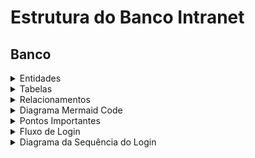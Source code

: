 # Estrutura do Banco Intranet

## Banco


<details>
<summary>Entidades</summary>

## Entidades:

**Grupo**
   - **Id**: Identificador único.
   - **NomeGrupo**: Nome do grupo.
   - **Descricao**: Descrição do grupo.

2. **Usuario**
   - **Id**: Identificador único.
   - **IconeId**: Chave estrangeira para a tabela `Icone`.
   - **Nome**: Nome completo do usuário.
   - **Email**: Endereço de email do usuário.
   - **DataCriacao**: Data de criação da conta.
   - **Usuario**: Nome de usuário (único).
   - **GrupoId**: Chave estrangeira para a tabela `Grupo`.

3. **Icone**
   - **Id**: Identificador único.
   - **Foto3x4**: Foto da pessoa (BLOB).
   - **Icone**: Ícone associado (BLOB).

4. **Recurso**
   - **Id**: Identificador único.
   - **Nome**: Nome do recurso.
   - **Descricao**: Descrição do recurso.
   - **Rota**: Caminho do recurso na rede.
   - **IconeId**: Chave estrangeira para a tabela `Icone`.
   - **TipoRecursoId**: Chave estrangeira para a tabela `TipoRecurso`.

5. **TipoRecurso**
   - **Id**: Identificador único.
   - **Descricao**: Descrição do tipo de recurso.
   - **Nome**: Nome do tipo de recurso.

6. **Log**
   - **Id**: Identificador único.
   - **Tipo**: Tipo do log.
   - **UltimoLogin**: Data e hora do último login.
   - **UsuarioId**: Chave estrangeira para a tabela `Usuario`.
   - **RecursoId**: Chave estrangeira para a tabela `Recurso`.
   - **Datahora**: Data e hora do log.
   - **Mensagem**: Mensagem do log.

7. **PerfilPermissao**
   - **Id**: Identificador único.
   - **Nome**: Nome do perfil/permissão. Pode representar um tipo ou nome descritivo.
   - **Descricao**: Descrição do perfil/permissão.
   - **GrupoId**: Chave estrangeira para a tabela `Grupo`.
   - **RecursoId**: Chave estrangeira para a tabela `Recurso`.

8. **Exibicao**
   - **Id**: Identificador único.
   - **PerfilPermissaoId**: Chave estrangeira para a tabela `PerfilPermissao`.
   - **Elemento**: Identificadores de elementos específicos da página (ex: botões, ações).

</details>

<details>
<summary>Tabelas</summary>

## Tabelas

#### Grupo
- **Id**: INT (Chave primária)
- **NomeGrupo**: STRING
- **Descricao**: STRING

#### Usuario
- **Id**: INT (Chave primária)
- **IconeId**: INT (Chave estrangeira para `Icone.Id`)
- **Nome**: STRING
- **Email**: STRING
- **DataCriacao**: DATETIME
- **Usuario**: STRING
- **GrupoId**: INT (Chave estrangeira para `Grupo.Id`)

#### Icone
- **Id**: INT (Chave primária)
- **Foto3x4**: BLOB
- **Icone**: BLOB

#### Recurso
- **Id**: INT (Chave primária)
- **Nome**: STRING
- **Descricao**: STRING
- **Rota**: STRING
- **IconeId**: INT (Chave estrangeira para `Icone.Id`)
- **TipoRecursoId**: INT (Chave estrangeira para `TipoRecurso.Id`)

#### TipoRecurso
- **Id**: INT (Chave primária)
- **Descricao**: STRING
- **Nome**: STRING

#### Log
- **Id**: INT (Chave primária)
- **Tipo**: STRING
- **UltimoLogin**: DATETIME
- **UsuarioId**: INT (Chave estrangeira para `Usuario.Id`)
- **RecursoId**: INT (Chave estrangeira para `Recurso.Id`)
- **Datahora**: DATETIME
- **Mensagem**: STRING

#### PerfilPermissao
- **Id**: INT (Chave primária)
- **Nome**: STRING
- **Descricao**: STRING
- **GrupoId**: INT (Chave estrangeira para `Grupo.Id`)
- **RecursoId**: INT (Chave estrangeira para `Recurso.Id`)

#### Exibicao
- **Id**: INT (Chave primária)
- **PerfilPermissaoId**: INT (Chave estrangeira para `PerfilPermissao.Id`)
- **Elemento**: STRING
</details>

<details>
<summary>Relacionamentos</summary>

## Relacionamentos

1. **Grupo e Usuario**
   - **Descrição**: Um grupo pode ter vários usuários. Um usuário pertence a um grupo.
   - **Cardinalidade**:Um para muitos (1).
     - **Grupo (1, N) — (0, N) Usuario**: Um grupo pode ter zero ou mais usuários.
     - **Usuario (1, 1) — (1, 1) Grupo**: Cada usuário pertence a um único grupo.

2. **Grupo e PerfilPermissao**
   - **Descrição**: Um grupo pode ter várias permissões e perfis associados. Cada perfil pode estar associado a vários grupos.
   - **Cardinalidade**: Muitos para muitos (N).
     - **Grupo (1, N) — (0, N) PerfilPermissao**: Um grupo pode ter zero ou mais permissões/perfis.
     - **PerfilPermissao (1, 1) — (1, N) Grupo**: Cada perfil/permissão pode estar associado a vários grupos.

3. **Recurso e PerfilPermissao**
   - **Descrição**: Um recurso pode ter várias permissões/perfis associados. Uma permissão/perfil está associada a um recurso.
   - **Cardinalidade**: Muitos para muitos (N).
     - **Recurso (1, N) — (0, N) PerfilPermissao**: Um recurso pode ter zero ou mais permissões/perfis.
     - **PerfilPermissao (1, 1) — (1, N) Recurso**: Cada permissão/perfil está associada a um recurso.

4. **PerfilPermissao e Exibicao**
   - **Descrição**: Define quais elementos de uma página são visíveis para um perfil específico. Cada exibição está associada a um único perfil/permissão.
   - **Cardinalidade**: Um para muitos (1).
     - **PerfilPermissao (1, N) — (0, N) Exibicao**: Um perfil/permissão pode ter zero ou mais exibições.
     - **Exibicao (1, 1) — (1, 1) PerfilPermissao**: Cada exibição está associada a um único perfil/permissão.

5. **Usuario e Log**
   - **Descrição**: Um usuário pode gerar vários logs. Cada log é associado a um único usuário.
   - **Cardinalidade**: Um para muitos (1).
     - **Usuario (1, N) — (0, N) Log**: Um usuário pode gerar zero ou mais logs.
     - **Log (1, 1) — (1, 1) Usuario**: Cada log é associado a um único usuário.

6. **Recurso e Log**
   - **Descrição**: Um recurso pode ter vários logs associados. Cada log está vinculado a um único recurso.
   - **Cardinalidade**: Um para muitos (1).
     - **Recurso (1, N) — (0, N) Log**: Um recurso pode gerar zero ou mais logs.
     - **Log (1, 1) — (1, 1) Recurso**: Cada log está associado a um único recurso.

7. **Recurso e TipoRecurso**
   - **Descrição**: Um recurso é classificado por um tipo específico de recurso. Cada tipo de recurso pode ser associado a vários recursos.
   - **Cardinalidade**: Um para muitos (1).
     - **TipoRecurso (1, N) — (0, N) Recurso**: Um tipo de recurso pode estar associado a zero ou mais recursos.
     - **Recurso (1, 1) — (1, 1) TipoRecurso**: Cada recurso está associado a um único tipo de recurso.

</details>

<details>
<summary>Diagrama Mermaid Code</summary>

## Diagrama ER

O diagrama a seguir representa visualmente o relacionamento entre as tabelas:

```mermaid
erDiagram

    Grupo {
        INT id PK
        STRING nome_grupo
        STRING descricao
    }
    
    Usuario {
        INT id PK
        INT icone_id FK
        STRING nome
        STRING email
        DATETIME data_criacao
        STRING usuario
        INT grupo_id FK
    }

    
    Icone {
        INT id PK
        BLOB foto3x4
        BLOB icone
    }
    
    Recurso {
        INT id PK
        STRING nome
        STRING descricao
        STRING rota
         INT icone_id FK
        STRING tipo_recurso_id FK
    }

     TipoRecurso {
        INT id PK
        STRING descricao
        STRING nome
    }
    
    Log {
        INT id PK
        STRING tipo
        DATETIME ultimo_login
        INT usuario_id FK
        INT aplicacao_id FK
        DATETIME datahora
        STRING mensagem
    }
    
    PerfilPermissao {
        INT id PK
        STRING nome
        STRING descricao
        INT grupo_id FK
        INT aplicacao_id FK
    }
    
    Exibicao {
        INT id PK
        INT perfil_permissao_id FK
        STRING elementos
    }
    
    Grupo ||--o{ Usuario : "possui"
    Grupo ||--o{ PerfilPermissao : "tem"
    PerfilPermissao ||--o{ Recurso : "associado a"
    PerfilPermissao ||--o{ Exibicao : "define"
    Usuario ||--o{ Log : "gera"
    Usuario ||--o{ Icone : "possui"
    Recurso ||--o{ Icone : "possui"
    Recurso ||--o{ Log : "gera"
    Recurso ||--o{ TipoRecurso : "contem"
```
</details>

<details>
<summary>Pontos Importantes</summary>

## Pontos Importantes

### 1. **Grupo e Usuario**

- **Relacionamento:** Um grupo pode ter vários usuários, mas cada usuário pertence a um único grupo.
- **Importância:** Esse relacionamento é fundamental para organizar os usuários em grupos, facilitando o gerenciamento e a aplicação de permissões ou políticas específicas.

**Exemplo:**
- Um grupo chamado "Administração" pode ter usuários como "Ana", "João" e "Carlos".
- O usuário "Ana" está associado ao grupo "Administração", e seu `GrupoId` é a chave estrangeira que referencia o `Id` do grupo.

### 2. **Grupo e PerfilPermissao**

- **Relacionamento:** Um grupo pode ter várias permissões/perfis associados, e cada perfil/permissão pode estar vinculado a vários grupos.
- **Importância:** Esse relacionamento permite que diferentes grupos tenham acesso a diferentes conjuntos de permissões e perfis, facilitando a personalização do acesso às aplicações.

**Exemplo:**
- O grupo "Administração" pode ter um perfil chamado "Perfil Completo" que dá acesso total a todas as aplicações.
- O grupo "Usuários" pode ter um perfil chamado "Perfil Básico" com permissões limitadas.

### 3. **Aplicacao e PerfilPermissao**

- **Relacionamento:** Cada aplicação pode estar associada a várias permissões/perfis, e cada perfil/permissão pode estar associado a várias aplicações.
- **Importância:** Isso permite que as permissões de acesso às aplicações sejam flexíveis e adaptáveis às necessidades dos grupos.

**Exemplo:**
- A aplicação "Sistema de Finanças" pode ter permissões associadas como "Visualizar Relatórios" e "Editar Dados".
- O perfil "Perfil Completo" pode ter acesso a todas as permissões da aplicação "Sistema de Finanças", enquanto o perfil "Perfil Básico" pode ter acesso apenas à visualização de relatórios.

### 4. **PerfilPermissao e Exibicao**

- **Relacionamento:** Um perfil/permissão pode definir várias exibições, e cada exibição está associada a um único perfil/permissão.
- **Importância:** Define quais elementos (como botões, seções, etc.) são visíveis para cada perfil. Isso é útil para personalizar a interface com base nas permissões.

**Exemplo:**
- O perfil "Perfil Completo" pode ter exibições que mostram todas as seções do sistema.
- O perfil "Perfil Básico" pode ter uma exibição que oculta seções avançadas.

### 5. **Usuario e Log**

- **Relacionamento:** Cada usuário pode gerar vários logs, e cada log é associado a um único usuário.
- **Importância:** Permite rastrear atividades e eventos relacionados a cada usuário, ajudando na auditoria e análise de comportamento.

**Exemplo:**
- O usuário "Ana" pode ter logs que mostram suas atividades no sistema, como login e acesso a diferentes aplicações.

### 6. **Aplicacao e Log**

- **Relacionamento:** Cada aplicação pode gerar vários logs, e cada log está associado a uma única aplicação.
- **Importância:** Facilita o rastreamento de eventos e atividades específicas para cada aplicação, ajudando a identificar problemas e melhorar o desempenho.

**Exemplo:**
- A aplicação "Sistema de Finanças" pode gerar logs de eventos como erros ou acessos, que ajudam a monitorar o uso e detectar falhas.

</details>

<details>
<summary>Fluxo de Login</summary>

## Fluxo de Login

1. **Autenticação Externa**
   - **Entrada do Usuário:** O usuário fornece suas credenciais (nome de usuário e senha) na tela de login.
   - **Solicitação de Autenticação:** A aplicação de login envia as credenciais para o serviço de autenticação externo (outra aplicação) que valida as credenciais.
   - **Resposta do Serviço de Autenticação:** O serviço retorna um resultado indicando se as credenciais são válidas ou não. Se válidas, o serviço pode fornecer um token de autenticação ou um identificador único do usuário.

2. **Verificação de Credenciais**
   - **Resultado da Autenticação:** Se a autenticação for bem-sucedida, o sistema local (o sistema que gerencia o perfil e permissões) recebe um token ou identificador do usuário.
   - **Recuperação do Perfil:** O sistema local utiliza o identificador do usuário para recuperar o perfil associado ao grupo do usuário no banco de dados, consultando a tabela `Usuario` para encontrar o `GrupoId`.

3. **Recuperação do Perfil e Permissões**
   - **Determinação do Grupo:** O sistema consulta a tabela `Usuario` para identificar o grupo ao qual o usuário pertence usando o `GrupoId`.
   - **Recuperação do Perfil:** O sistema local recupera o perfil associado ao grupo do usuário na tabela `PerfilPermissao`.
   - **Permissões de Acesso e Exibição:** O sistema consulta as tabelas `PerfilPermissao` e `Exibicao` para obter as permissões de acesso e os elementos visíveis para o usuário com base em seu perfil.

4. **Configuração do Ambiente do Usuário**
   - **Permissões de Acesso:** O sistema ajusta o acesso às aplicações e páginas do sistema de acordo com as permissões associadas ao perfil.
   - **Permissões de Exibição:** O sistema configura quais elementos são visíveis nas páginas (como botões e seções) com base nas permissões de exibição associadas ao perfil.

5. **Registro de Log**
   - **Criação de Log:** O sistema registra a tentativa de login e outras ações relevantes na tabela `Log`.
   - **Informações do Log:** Inclui informações como o `UsuarioId`, o `AplicacaoId`, a `Datahora`, e uma mensagem descritiva (por exemplo, "Login bem-sucedido").

6. **Redirecionamento e Acesso**
   - **Redirecionamento:** Após a autenticação e configuração bem-sucedida do ambiente, o usuário é redirecionado para a página inicial do sistema ou para uma página específica conforme definido pelas permissões do perfil.

7. **Gerenciamento de Sessão**
   - **Manutenção da Sessão:** O sistema mantém a sessão ativa do usuário, garantindo que o acesso às diferentes partes do sistema seja controlado conforme as permissões do perfil.
   - **Controle de Acesso:** Durante a sessão, o sistema verifica continuamente as permissões para garantir que o usuário possa acessar apenas as áreas permitidas.

</details>

<details>
<summary>Diagrama da Sequência do Login</summary>

## Diagrama de Sequência

```mermaid
sequenceDiagram
    participant User
    participant LoginApp
    participant AuthService
    participant LocalSystem
    participant Database

    User->>LoginApp: Fornece credenciais
    LoginApp->>AuthService: Envia credenciais para autenticação
    AuthService-->>LoginApp: Retorna resultado (token/identificador)
    LoginApp->>LocalSystem: Envia identificador de usuário
    LocalSystem->>Database: Consulta perfil associado ao grupo
    Database-->>LocalSystem: Retorna perfil e permissões
    LocalSystem->>Database: Registra tentativa de login
    Database-->>LocalSystem: Confirmação de registro
    LocalSystem->>User: Redireciona para página inicial
    LocalSystem->>SessionManager: Mantém sessão ativa
```

</details>